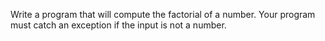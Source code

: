Write a program that will compute the factorial of a number. Your program must catch an exception if the input is not a number.